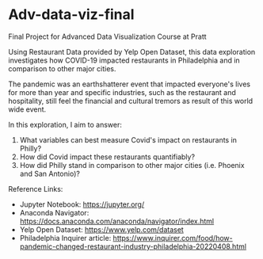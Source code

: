 # Adv-data-viz-final
Final Project for Advanced Data Visualization Course at Pratt

Using Restaurant Data provided by Yelp Open Dataset, this data exploration investigates how COVID-19 impacted restaurants in Philadelphia and in comparison to other major cities.

The pandemic was an earthshatterer event that impacted everyone's lives for more than year and specific industries, such as the restaurant and hospitality, still feel the financial and cultural tremors as result of this world wide event.

In this exploration, I aim to answer:
  1. What variables can best measure Covid's impact on restaurants in Philly?
  2. How did Covid impact these restaurants quantifiably?
  3. How did Philly stand in comparison to other major cities (i.e. Phoenix and San Antonio)?

Reference Links:
- Jupyter Notebook: https://jupyter.org/
- Anaconda Navigator: https://docs.anaconda.com/anaconda/navigator/index.html
- Yelp Open Dataset: https://www.yelp.com/dataset
- Philadelphia Inquirer article: https://www.inquirer.com/food/how-pandemic-changed-restaurant-industry-philadelphia-20220408.html
